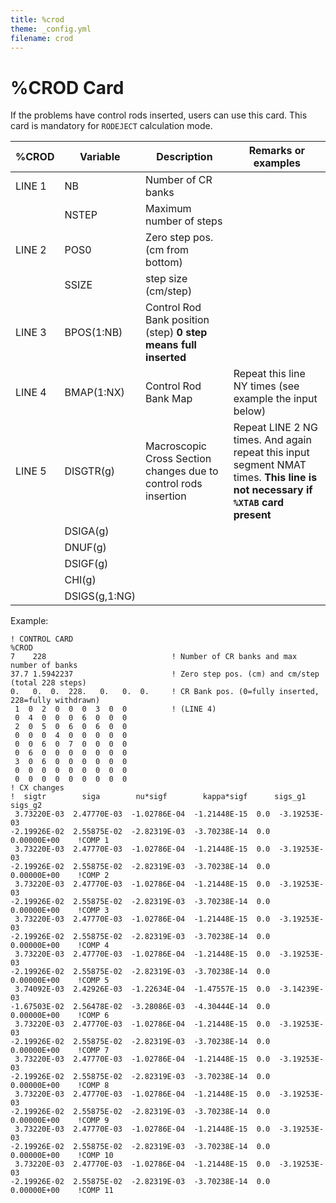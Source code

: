```yaml
---
title: %crod
theme: _config.yml
filename: crod
---
```


# %CROD Card

If the problems have control rods inserted, users can use this card. This card is mandatory for `RODEJECT` calculation mode.

| %CROD | Variable | Description | Remarks or examples |
| --- | --- | --- | --- |
| LINE 1 | NB | Number of CR banks |   |
|   | NSTEP | Maximum number of steps |
| LINE 2 | POS0 | Zero step pos. (cm from bottom) |   |
|   | SSIZE | step size (cm/step) |
| LINE 3 | BPOS(1:NB) | Control Rod Bank position (step) **0 step means full inserted** |  |
| LINE 4 | BMAP(1:NX) | Control Rod Bank Map | Repeat this line NY times (see example the input below) |
| LINE 5 | DISGTR(g) | Macroscopic Cross Section changes due to control rods insertion | Repeat LINE 2 NG times. And again repeat this input segment NMAT times. **This line is not necessary if `%XTAB` card present** |
|   | DSIGA(g) |
|   | DNUF(g) |
|   | DSIGF(g) |
|   | CHI(g) |
|   | DSIGS(g,1:NG) |

Example:
```
! CONTROL CARD
%CROD
7    228                            ! Number of CR banks and max number of banks
37.7 1.5942237                      ! Zero step pos. (cm) and cm/step (total 228 steps)
0.   0.  0.  228.   0.   0.  0.     ! CR Bank pos. (0=fully inserted, 228=fully withdrawn)
 1  0  2  0  0  0  3  0  0          ! (LINE 4)
 0  4  0  0  0  6  0  0  0
 2  0  5  0  6  0  6  0  0
 0  0  0  4  0  0  0  0  0
 0  0  6  0  7  0  0  0  0
 0  6  0  0  0  0  0  0  0
 3  0  6  0  0  0  0  0  0
 0  0  0  0  0  0  0  0  0
 0  0  0  0  0  0  0  0  0
! CX changes
!  sigtr        siga        nu*sigf        kappa*sigf      sigs_g1   sigs_g2
 3.73220E-03  2.47770E-03  -1.02786E-04  -1.21448E-15  0.0  -3.19253E-03
-2.19926E-02  2.55875E-02  -2.82319E-03  -3.70238E-14  0.0   0.00000E+00    !COMP 1
 3.73220E-03  2.47770E-03  -1.02786E-04  -1.21448E-15  0.0  -3.19253E-03
-2.19926E-02  2.55875E-02  -2.82319E-03  -3.70238E-14  0.0   0.00000E+00    !COMP 2
 3.73220E-03  2.47770E-03  -1.02786E-04  -1.21448E-15  0.0  -3.19253E-03
-2.19926E-02  2.55875E-02  -2.82319E-03  -3.70238E-14  0.0   0.00000E+00    !COMP 3
 3.73220E-03  2.47770E-03  -1.02786E-04  -1.21448E-15  0.0  -3.19253E-03
-2.19926E-02  2.55875E-02  -2.82319E-03  -3.70238E-14  0.0   0.00000E+00    !COMP 4
 3.73220E-03  2.47770E-03  -1.02786E-04  -1.21448E-15  0.0  -3.19253E-03
-2.19926E-02  2.55875E-02  -2.82319E-03  -3.70238E-14  0.0   0.00000E+00    !COMP 5
 3.74092E-03  2.42926E-03  -1.22634E-04  -1.47557E-15  0.0  -3.14239E-03
-1.67503E-02  2.56478E-02  -3.28086E-03  -4.30444E-14  0.0   0.00000E+00    !COMP 6
 3.73220E-03  2.47770E-03  -1.02786E-04  -1.21448E-15  0.0  -3.19253E-03
-2.19926E-02  2.55875E-02  -2.82319E-03  -3.70238E-14  0.0   0.00000E+00    !COMP 7
 3.73220E-03  2.47770E-03  -1.02786E-04  -1.21448E-15  0.0  -3.19253E-03
-2.19926E-02  2.55875E-02  -2.82319E-03  -3.70238E-14  0.0   0.00000E+00    !COMP 8
 3.73220E-03  2.47770E-03  -1.02786E-04  -1.21448E-15  0.0  -3.19253E-03
-2.19926E-02  2.55875E-02  -2.82319E-03  -3.70238E-14  0.0   0.00000E+00    !COMP 9
 3.73220E-03  2.47770E-03  -1.02786E-04  -1.21448E-15  0.0  -3.19253E-03
-2.19926E-02  2.55875E-02  -2.82319E-03  -3.70238E-14  0.0   0.00000E+00    !COMP 10
 3.73220E-03  2.47770E-03  -1.02786E-04  -1.21448E-15  0.0  -3.19253E-03
-2.19926E-02  2.55875E-02  -2.82319E-03  -3.70238E-14  0.0   0.00000E+00    !COMP 11
```
